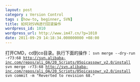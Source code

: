 ```yaml
---
layout: post
category : Version Control
tags : [how-to, beginner, SVN]
title: 如何对SVN进行回滚操作
wordpress_id: 1010
wordpress_url: http://www.im47.cn/?p=1010
date: 2011-09-29 14:18:34.000000000 +08:00
---
```

打开CMD，cd到co目录。执行下面的操作：
<code>svn merge --dry-run -r73:68 http://svn.alibaba-inc.com/repos/ali_QA/20_Scripts/05picassowr_v2.0/install
svn merge -r73:68 http://svn.alibaba-inc.com/repos/ali_QA/20_Scripts/05picassowr_v2.0/install
svn commit -m "Reverted to revision 68."</code>
